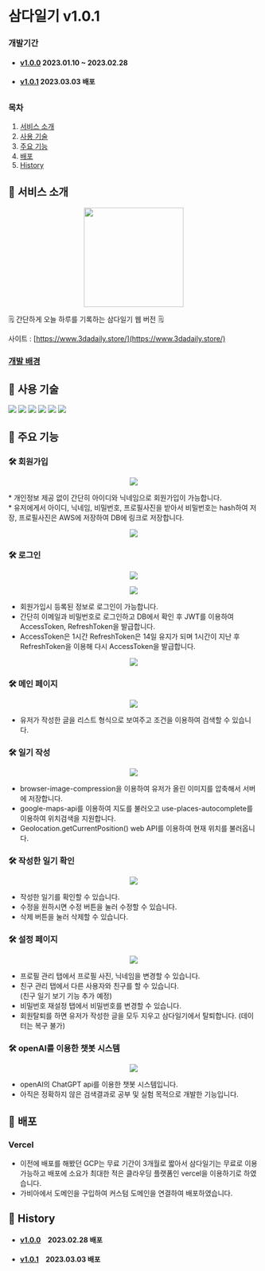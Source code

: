 # 삼다일기 v1.0.1

### 개발기간
* #### [v1.0.0](https://github.com/acwell94/3daDaily/wiki) <span>2023.01.10 ~ 2023.02.28</span>
* #### [v1.0.1](https://github.com/acwell94/3daDaily/wiki/v1.0.0) <span>2023.03.03 배포</span>
##

### 목차
1. [서비스 소개](#-서비스-소개)
2. [사용 기술](#-사용-기술)
3. [주요 기능](#-주요-기능)
4. [배포](#-배포)
5. [History](#-history)


## 📌 서비스 소개
<p align='center'>
<img width='200px' src='https://user-images.githubusercontent.com/89783182/222035863-cd30cc07-2690-47b6-8cc7-7a829d95fd33.png'/>
</p>

🗒️ 간단하게 오늘 하루를 기록하는 삼다일기 웹 버전 🗒️

사이트 : [https://www.3dadaily.store/](https://www.3dadaily.store/)

### [개발 배경](https://github.com/acwell94/3daDaily/wiki)

## 📌 사용 기술
<p align='start'>
  <img src='https://img.shields.io/badge/Typescript-v4.9.4-blue?logo=typescript'/>
    <img src='https://img.shields.io/badge/Next.js-v13.1.1-000000?logo=Next.js'/>
  <img src="https://img.shields.io/badge/styled components-v5.3.6-pink?logo=styled components">
  <img src="https://img.shields.io/badge/recoil-v0.7.6-blue?logo=react">
    <img src="https://img.shields.io/badge/hookform-v2.9.10-blue?logo=react">
      <img src="https://img.shields.io/badge/axios-v2.9.10-5A29E4?logo=axios">
</p>

## 📌 주요 기능

### 🛠️ 회원가입

<p align='center'>
  <img src='https://user-images.githubusercontent.com/89783182/222052335-598d888c-7db9-4213-afaa-bc5892d04e1b.png'/>
</p>
* 개인정보 제공 없이 간단히 아이디와 닉네임으로 회원가입이 가능합니다.<br>
* 유저에게서 아이디, 닉네임, 비밀번호, 프로필사진을 받아서 비밀번호는 hash하여 저장, 프로필사진은 AWS에 저장하여 DB에 링크로 저장합니다.
<p align='center'>
  <img src='https://user-images.githubusercontent.com/89783182/222068824-5088d79e-4531-43a8-81b0-6a866c0dbbcf.png'/>
</p>

### 🛠️ 로그인

<p align='center'>
  <img src='https://user-images.githubusercontent.com/89783182/222082594-2c6a95e0-5586-402d-87e2-5df64b9a3b0c.gif'/>
</p>

<p align='center'>
  <img src='https://user-images.githubusercontent.com/89783182/222082607-bfd1bed6-8ae7-435f-b843-6d8e6a727540.gif'/>
</p>

* 회원가입시 등록된 정보로 로그인이 가능합니다.<br>
* 간단히 이메일과 비밀번호로 로그인하고 DB에서 확인 후 JWT를 이용하여 AccessToken, RefreshToken을 발급합니다.<br>
* AccessToken은 1시간 RefreshToken은 14일 유지가 되며 1시간이 지난 후 RefreshToken을 이용해 다시 AccessToken을 발급합니다.<br>
<p align='center'>
  <img src='https://user-images.githubusercontent.com/89783182/222075168-7d82cbc6-cd85-430f-b837-2e08c9565734.png'/>
</p>

### 🛠️ 메인 페이지

<p align='center'>
  <img src='https://user-images.githubusercontent.com/89783182/222083557-d7cf8ed0-e63e-4c0c-8a97-bed26ae04472.gif'/>
</p>

* 유저가 작성한 글을 리스트 형식으로 보여주고 조건을 이용하여 검색할 수 있습니다.

### 🛠️ 일기 작성

<p align='center'>
  <img src='https://user-images.githubusercontent.com/89783182/222108839-b181fdf5-ed20-4b81-add6-8c2fe1d1349b.gif'/>
</p>

* browser-image-compression을 이용하여 유저가 올린 이미지를 압축해서 서버에 저장합니다.<br>
* google-maps-api를 이용하여 지도를 불러오고 use-places-autocomplete를 이용하여 위치검색을 지원합니다.<br>
* Geolocation.getCurrentPosition() web API를 이용하여 현재 위치를 불러옵니다.<br>

### 🛠️ 작성한 일기 확인

<p align='center'>
  <img src='https://user-images.githubusercontent.com/89783182/222110980-68aa804a-5c08-40c1-a833-1e1dd74e95c6.gif'/>
</p>

* 작성한 일기를 확인할 수 있습니다.<br>
* 수정을 원하시면 수정 버튼을 눌러 수정할 수 있습니다.<br>
* 삭제 버튼을 눌러 삭제할 수 있습니다.

### 🛠️ 설정 페이지

<p align='center'>
  <img src='https://user-images.githubusercontent.com/89783182/222111913-933d753e-ba4c-4c8e-8740-2c2323b1f54b.png'/>
</p>

* 프로필 관리 탭에서 프로필 사진, 닉네임을 변경할 수 있습니다.<br>
* 친구 관리 탭에서 다른 사용자와 친구를 할 수 있습니다.<br>
(친구 일기 보기 기능 추가 예정)
* 비밀번호 재설정 탭에서 비밀번호를 변경할 수 있습니다.<br>
* 회원탈퇴를 하면 유저가 작성한 글을 모두 지우고 삼다일기에서 탈퇴합니다.
(데이터는 복구 불가)

### 🛠️ openAI를 이용한 챗봇 시스템

<p align='center'>
  <img src='https://user-images.githubusercontent.com/89783182/222113170-6248a020-21b5-4f47-8dbc-b40840791fbc.gif'/>
</p>

* openAI의 ChatGPT api를 이용한 챗봇 시스템입니다.<br>
* 아직은 정확하지 않은 검색결과로 공부 및 실험 목적으로 개발한 기능입니다.<br>

## 📌 배포

### Vercel
* 이전에 배포를 해봤던 GCP는 무료 기간이 3개월로 짧아서 삼다일기는 무료로 이용가능하고 배포에 소요가 최대한 적은 클라우딩 플랫폼인 vercel을 이용하기로 하였습니다.<br>
* 가비아에서 도메인을 구입하여 커스텀 도메인을 연결하여 배포하였습니다.

## 📌 History
* #### [v1.0.0](https://github.com/acwell94/3daDaily/wiki)　<span>2023.02.28 배포</span>
* #### [v1.0.1](https://github.com/acwell94/3daDaily/wiki/v1.0.0)　<span>2023.03.03 배포</span>



